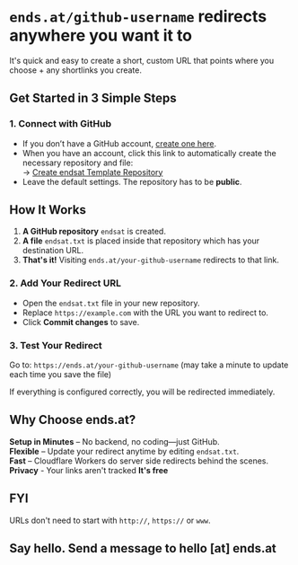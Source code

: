 # `ends.at/github-username` redirects anywhere you want it to  

It's quick and easy to create a short, custom URL that points where you choose + any shortlinks you create.  

## Get Started in 3 Simple Steps  

### 1️. Connect with GitHub  
- If you don’t have a GitHub account, [create one here](https://github.com/signup).  
- When you have an account, click this link to automatically create the necessary repository and file:  
  -> [Create endsat Template Repository](https://github.com/new?template_name=endsat&template_owner=endsat&name=endsat)  
- Leave the default settings. The repository has to be **public**.

## How It Works  
1. **A GitHub repository** `endsat` is created.  
2. **A file** `endsat.txt` is placed inside that repository which has your destination URL.  
3. **That's it!** Visiting `ends.at/your-github-username` redirects to that link.  

### 2. Add Your Redirect URL  
- Open the `endsat.txt` file in your new repository.  
- Replace `https://example.com` with the URL you want to redirect to.  
- Click **Commit changes** to save.  

### 3. Test Your Redirect  
Go to: `https://ends.at/your-github-username` (may take a minute to update each time you save the file)

If everything is configured correctly, you will be redirected immediately.  

## Why Choose ends.at?  
**Setup in Minutes** – No backend, no coding—just GitHub.  
**Flexible** – Update your redirect anytime by editing `endsat.txt`.  
**Fast** – Cloudflare Workers do server side redirects behind the scenes. 
**Privacy** - Your links aren't tracked
**It's free**  

## FYI
URLs don't need to start with `http://`, `https://` or `www`.

## Say hello. Send a message to hello [at] ends.at


